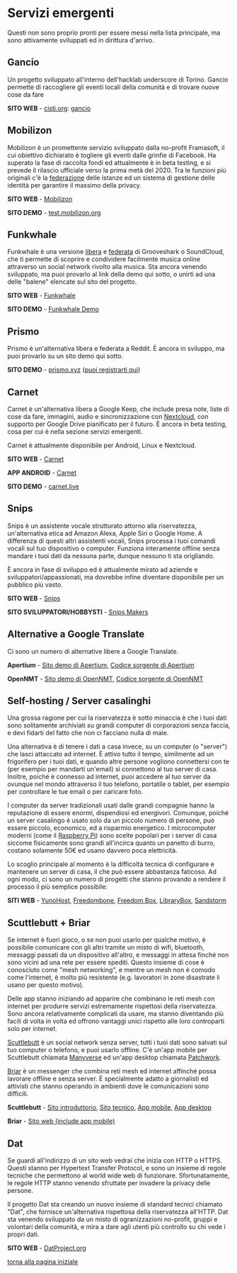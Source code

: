 # Servizi emergenti

Questi non sono proprio pronti per essere messi nella lista principale, ma sono attivamente sviluppati ed in dirittura d'arrivo.

## Gancio

Un progetto sviluppato all'interno dell'hacklab underscore di Torino.
Gancio permette di raccogliere gli eventi locali della comunità e di trovare nuove cose da fare

**SITO WEB** - [cisti.org](https://cisti.org/): [gancio](https://gancio.cisti.org/)

## Mobilizon

Mobilizon è un promettente servizio sviluppato dalla no-profit Framasoft, il cui obiettivo dichiarato è togliere gli eventi dalle grinfie di Facebook.
Ha superato la fase di raccolta fondi ed attualmente è in beta testing, e si prevede il rilascio ufficiale verso la prima metà del 2020.
Tra le funzioni più originali c'è la [federazione](siti-federati) delle istanze ed un sistema di gestione delle identità per garantire il massimo della privacy.

**SITO WEB** - [Mobilizon](https://joinmobilizon.org/en/)

**SITO DEMO** - [test.mobilizon.org](https://test.mobilizon.org/)

## Funkwhale

Funkwhale è una versione [libera](https://switching.social/what-is-open-source-software/) 
e [federata](https://switching.social/federated-sites/) di Grooveshark o SoundCloud, che 
ti permette di scoprire e condividere facilmente musica online attraverso un social 
network rivolto alla musica. Sta ancora venendo sviluppato, ma puoi provarlo al link 
della demo qui sotto, o unirti ad una delle "balene" elencate sul sito del progetto. 

**SITO WEB** - [Funkwhale](https://funkwhale.audio/)

**SITO DEMO** - [Funkwhale Demo](https://demo.funkwhale.audio/library)

## Prismo

Prismo è un'alternativa libera e federata a Reddit. È ancora in sviluppo, ma puoi 
provarlo su un sito demo qui sotto. 

**SITO DEMO** - [prismo.xyz](https://prismo.xyz/) ([puoi registrarti qui](https://prismo.xyz/auth/sign_up))

## Carnet

Carnet è un'alternativa libera a Google Keep, che include presa note, liste di cose da 
fare, immagini, audio e sincronizzazione con [Nextcloud](google-drive-docs), con 
supporto per Google Drive pianificato per il futuro. È ancora in beta testing, cosa per 
cui è nella sezione servizi emergenti. 

Carnet è attualmente disponibile per Android, Linux e Nextcloud. 

**SITO WEB** - [Carnet](https://github.com/PhieF/CarnetDocumentation)

**APP ANDROID** - [Carnet](https://play.google.com/store/apps/details?id=com.spisoft.quicknote)

**SITO DEMO** - [carnet.live](https://carnet.live/)

## Snips

Snips è un assistente vocale strutturato attorno alla riservatezza, un'alternativa 
etica ad Amazon Alexa, Apple Siri o Google Home. A differenza di questi altri assistenti 
vocali, Snips processa i tuoi comandi vocali sul tuo dispositivo o computer. Funziona 
interamente offline senza mandare i tuoi dati da nessuna parte, dunque nessuno ti sta 
origliando. 

È ancora in fase di sviluppo ed è attualmente mirato ad aziende e sviluppatori/appassionati, 
ma dovrebbe infine diventare disponibile per un pubblico più vasto. 

**SITO WEB** - [Snips](https://snips.ai/)

**SITO SVILUPPATORI/HOBBYSTI** - [Snips Makers](https://makers.snips.ai/)

## Alternative a Google Translate

Ci sono un numero di alternative libere a Google Translate. 

**Apertium** - [Sito demo di Apertium](https://www.apertium.org/), 
[Codice sorgente di Apertium](https://github.com/apertium)

**OpenNMT** - [Sito demo di OpenNMT](https://demo-pnmt.systran.net/production#/translation), 
[Codice sorgente di OpenNMT](https://github.com/OpenNMT/OpenNMT)

## Self-hosting / Server casalinghi

Una grossa ragione per cui la riservatezza è sotto minaccia è che i tuoi dati sono 
solitamente archiviati su grandi computer di corporazioni senza faccia, e devi fidarti 
del fatto che non ci facciano nulla di male. 

Una alternativa è di tenere i dati a casa invece, su un computer (o "server") che lasci 
attaccato ad internet. È attivo tutto il tempo, similmente ad un frigorifero per i tuoi 
dati, e quando altre persone vogliono connettersi con te (per esempio per mandarti 
un'email) si connettono al tuo server di casa. Inoltre, poiché è connesso ad internet, 
puoi accedere al tuo server da ovunque nel mondo attraverso il tuo telefono, portatile o 
tablet, per esempio per controllare le tue email o per caricare foto. 

I computer da server tradizionali usati dalle grandi compagnie hanno la reputazione di 
essere enormi, dispendiosi ed energivori. Comunque, poiché un server casalingo è usato 
solo da un piccolo numero di persone, può essere piccolo, economico, ed a risparmio 
energetico. I microcomputer moderni (come il [Raspberry Pi](https://www.raspberrypi.org/)) 
sono scelte popolari per i server di casa siccome fisicamente sono grandi all'incirca 
quanto un panetto di burro, costano solamente 50€ ed usano davvero poca elettricità. 

Lo scoglio principale al momento è la difficoltà tecnica di configurare e mantenere un 
server di casa, il che può essere abbastanza faticoso. Ad ogni modo, ci sono un numero di 
progetti che stanno provando a rendere il processo il più semplice possibile: 

**SITI WEB** - [YunoHost](https://yunohost.org/), 
[Freedombone](https://freedombone.net/), [Freedom Box](https://www.freedombox.org/), 
[LibraryBox](http://librarybox.us/), [Sandstorm](https://sandstorm.io/)

## Scuttlebutt + Briar

Se internet è fuori gioco, o se non puoi usarlo per qualche motivo, è possibile 
comunicare con gli altri tramite un misto di wifi, bluetooth, messaggi passati da un 
dispositivo all'altro, e messaggi in attesa finché non sono vicini ad una rete per essere 
spediti. Questo insieme di cose è conosciuto come "mesh networking", e mentre un mesh non 
è comodo come l'internet, è molto più resistente (e.g. lavoratori in zone disastrate li 
usano per questo motivo). 

Delle app stanno iniziando ad apparire che combinano le reti mesh con internet per produrre 
servizi estremamente rispettosi della riservatezza. Sono ancora relativamente complicati 
da usare, ma stanno diventando più facili di volta in volta ed offrono vantaggi unici 
rispetto alle loro controparti solo per internet. 

[Scuttlebutt](https://www.scuttlebutt.nz/) è un social network senza server, tutti i tuoi 
dati sono salvati sul tuo computer o telefono, e puoi usarlo offline. C'è un'app mobile 
per Scuttlebutt chiamata [Manyverse](https://www.manyver.se/) ed un'app desktop 
chiamata [Patchwork](https://github.com/ssbc/patchwork).

[Briar](https://briarproject.org/) è un messenger che combina reti mesh ed internet 
affinché possa lavorare offline e senza server. È specialmente adatto a giornalisti ed 
attivisti che stanno operando in ambienti dove le comunicazioni sono difficili. 

**Scuttlebutt** - [Sito introduttorio](https://www.scuttlebutt.nz/), 
[Sito tecnico](https://scuttlebot.io/), [App mobile](https://www.manyver.se/), 
[App desktop](https://github.com/ssbc/patchwork)

**Briar** - [Sito web (include app mobile)](https://briarproject.org/)

## Dat

Se guardi all'indirizzo di un sito web vedrai che inizia con HTTP o HTTPS. Questi stanno 
per Hypertext Transfer Protocol, e sono un insieme di regole tecniche che permettono 
al world wide web di funzionare. Sfortunatamente, le regole HTTP stanno venendo 
sfruttate per invadere la privacy delle persone. 

Il progetto Dat sta creando un nuovo insieme di standard tecnici chiamato "Dat", che 
fornisce un'alternativa rispettosa della riservatezza all'HTTP. Dat sta venendo 
sviluppato da un misto di ogranizzazioni no-profit, gruppi e volontari della comunità, 
e mira a dare agli utenti più controllo su chi vede i propri dati.

**SITO WEB** - [DatProject.org](https://datproject.org/)

[torna alla pagina iniziale](index)
